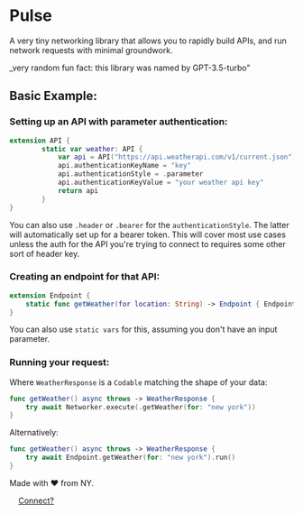 # Pulse

A very tiny networking library that allows you to rapidly build APIs, and run network requests with minimal groundwork.

_very random fun fact: this library was named by GPT-3.5-turbo" 

## Basic Example:

### Setting up an API with parameter authentication:
```swift
extension API {
        static var weather: API {
            var api = API("https://api.weatherapi.com/v1/current.json")
            api.authenticationKeyName = "key"
            api.authenticationStyle = .parameter
            api.authenticationKeyValue = "your weather api key"
            return api
        }
}
```
You can also use `.header` or `.bearer` for the `authenticationStyle`. The latter will automatically set up for a bearer token. This will cover most use cases unless the auth for the API you're trying to connect to requires some other sort of header key. 

### Creating an endpoint for that API:

```swift
extension Endpoint {
    static func getWeather(for location: String) -> Endpoint { Endpoint(.weather, "?q=\(location)") }
}
```
You can also use `static vars` for this, assuming you don't have an input parameter. 

### Running your request:
Where `WeatherResponse` is a `Codable` matching the shape of your data:
```swift
func getWeather() async throws -> WeatherResponse { 
    try await Networker.execute(.getWeather(for: "new york"))
}
```
Alternatively:
```swift
func getWeather() async throws -> WeatherResponse { 
    try await Endpoint.getWeather(for: "new york").run()
}
```


Made with ❤️ from NY.

<img src="https://img.icons8.com/tiny-color/512/twitter.png"  width="12" height="12"> [Connect?](https://twitter.com/definitelyrafi)
